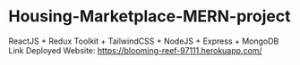 # Housing-Marketplace-MERN-project
ReactJS + Redux Toolkit + TailwindCSS + NodeJS + Express + MongoDB
Link Deployed Website: https://blooming-reef-97111.herokuapp.com/
